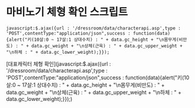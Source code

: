 # 마비노기 체형 확인 스크립트

```
javascript:$.ajax({url : '/dressroom/data/characterapi.asp',type : 'POST',contentType:"application/json",success : function(data){alert("키(10살:0 ~ 17살:1 상대수치) : " + data.gc_height + "\n몸무게(비만도) : " + data.gc_weight + "\n상체(근육) : " + data.gc_upper_weight + "\n하체 : " + data.gc_lower_weight);}});
```

[대표캐릭터 체형 확인](javascript:$.ajax({url : '/dressroom/data/characterapi.asp',type : 'POST',contentType:"application/json",success : function(data){alert("키(10살:0 ~ 17살:1 상대수치) : " + data.gc_height + "\n몸무게(비만도) : " + data.gc_weight + "\n상체(근육) : " + data.gc_upper_weight + "\n하체 : " + data.gc_lower_weight);}});)